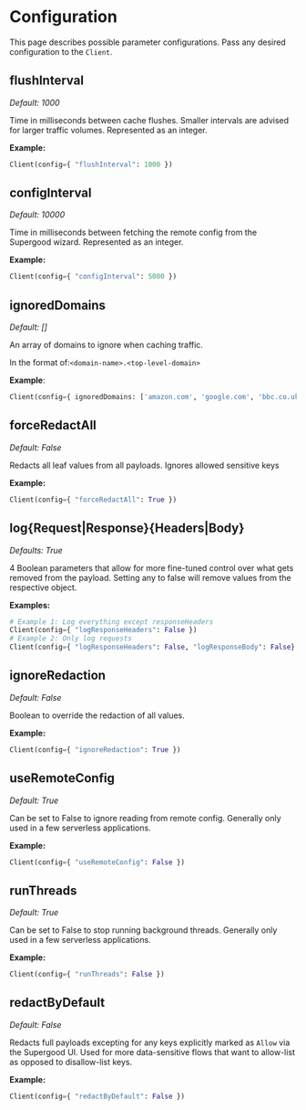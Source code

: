 # Configuration

This page describes possible parameter configurations. Pass any desired configuration to the `Client`.

## flushInterval

_Default:_ _1000_

Time in milliseconds between cache flushes. Smaller intervals are advised for larger traffic volumes. Represented as an integer.

**Example:**

```python
Client(config={ "flushInterval": 1000 })
```

## configInterval

_Default: 10000_

Time in milliseconds between fetching the remote config from the Supergood wizard. Represented as an integer.

**Example:**

```python
Client(config={ "configInterval": 5000 })
```

## ignoredDomains

_Default: \[]_

An array of domains to ignore when caching traffic.

In the format of:`<domain-name>.<top-level-domain>`

**Example**:

```python
Client(config={ ignoredDomains: ['amazon.com', 'google.com', 'bbc.co.uk'] })
```

## forceRedactAll

_Default: False_

Redacts all leaf values from all payloads. Ignores allowed sensitive keys

**Example:**

```python
Client(config={ "forceRedactAll": True })
```

## log{Request|Response}{Headers|Body}

_Defaults: True_

4 Boolean parameters that allow for more fine-tuned control over what gets removed from the payload. Setting any to false will remove values from the respective object.

**Examples:**

```python
# Example 1: Log everything except responseHeaders
Client(config={ "logResponseHeaders": False })
# Example 2: Only log requests
Client(config={ "logResponseHeaders": False, "logResponseBody": False}
```

## ignoreRedaction

_Default: False_

Boolean to override the redaction of all values.

**Example:**

```python
Client(config={ "ignoreRedaction": True })
```

## useRemoteConfig

_Default: True_

Can be set to False to ignore reading from remote config. Generally only used in a few serverless applications.

**Example:**

```python
Client(config={ "useRemoteConfig": False })
```

## runThreads

_Default: True_

Can be set to False to stop running background threads. Generally only used in a few serverless applications.

**Example:**

```python
Client(config={ "runThreads": False })
```

## redactByDefault

_Default: False_

Redacts full payloads excepting for any keys explicitly marked as `Allow` via the Supergood UI. Used for more data-sensitive flows that want to allow-list as opposed to disallow-list keys.

**Example:**

```python
Client(config={ "redactByDefault": False })
```
